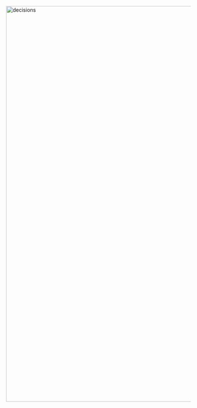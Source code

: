 <img width="1920" height="1080" alt="decisions" src="https://github.com/user-attachments/assets/d14f9411-6ae4-4a3e-9b1c-2275ab127526" />
